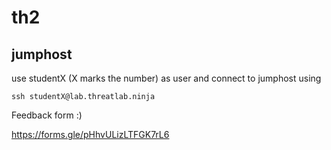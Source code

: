 # th2

## jumphost

use studentX (X marks the number) as user and connect to jumphost using

```shell
ssh studentX@lab.threatlab.ninja
```

Feedback form :)

https://forms.gle/pHhvULizLTFGK7rL6